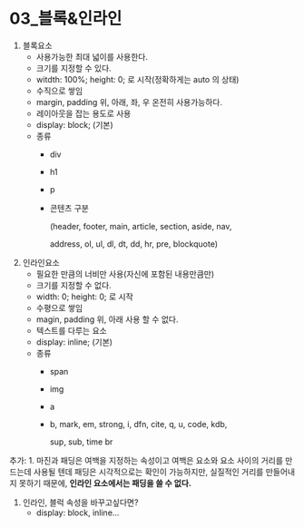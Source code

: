 # 03\_블록&인라인

1. 블록요소
   * 사용가능한 최대 넓이를 사용한다.
   * 크기를 지정할 수 있다.
   * witdth: 100%; height: 0; 로 시작\(정확하게는 auto 의 상태\)
   * 수직으로 쌓임
   * margin, padding 위, 아래, 좌, 우 온전히 사용가능하다.
   * 레이아웃을 잡는 용도로 사용
   * display: block; \(기본\)
   * 종류
     * div
     * h1
     * p
     * 콘텐츠 구분  

       \(header, footer, main, article, section, aside, nav,  

       address, ol, ul, dl, dt, dd, hr, pre, blockquote\)
2. 인라인요소
   * 필요한 만큼의 너비만 사용\(자신에 포함된 내용만큼만\) 
   * 크기를 지정할 수 없다.
   * width: 0; height: 0; 로 시작
   * 수평으로 쌓임
   * magin, padding 위, 아래 사용 할 수 없다.
   * 텍스트를 다루는 요소
   * display: inline; \(기본\)
   * 종류
     * span
     * img
     * a
     * b, mark, em, strong, i, dfn, cite, q, u, code, kdb,  

       sup, sub, time br

추가: 1. 마진과 패딩은 여백을 지정하는 속성이고 여백은 요소와 요소 사이의 거리를 만드는데 사용될 텐데 패딩은 시각적으로는 확인이 가능하지만, 실질적인 거리를 만들어내지 못하기 때문에, **인라인 요소에서는 패딩을 쓸 수 없다.**

1. 인라인, 블럭 속성을 바꾸고싶다면?
   * display: block, inline...

